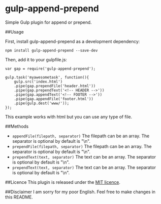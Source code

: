 # gulp-append-prepend

Simple Gulp plugin for append or prepend.

##Usage

First, install gulp-append-prepend as a development dependency:
```
npm install gulp-append-prepend --save-dev
```

Then, add it to your gulpfile.js:

```
var gap = require('gulp-append-prepend');

gulp.task('myawesometask', function(){
    gulp.src('index.html')
    .pipe(gap.prependFile('header.html'))
    .pipe(gap.prependText('<!-- HEADER -->'))
    .pipe(gap.appendText('<!-- FOOTER -->'))
    .pipe(gap.appendFile('footer.html'))
    .pipe(gulp.dest('www/'));
});
```

This example works with html but you can use any type of file.

##Methods
- ``appendFile(filepath, separator)`` The filepath can be an array. The separator is optional by default is "\n".
- ``prependFile(filepath, separator)`` The filepath can be an array. The separator is optional by default is "\n".
- ``prependText(text, separator)`` The text can be an array. The separator is optional by default is "\n".
- ``prependText(text, separator)`` The text can be an array. The separator is optional by default is "\n".

##Licence
This plugin is released under the [MIT licence](https://raw.githubusercontent.com/NoczCore/gulp-append-prepend/master/LICENCE).

##Disclaimer
I am sorry for my poor English. Feel free to make changes in this README.